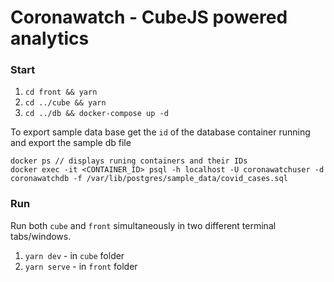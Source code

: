 # Coronawatch - CubeJS powered analytics

### Start

1. `cd front && yarn`
2. `cd ../cube && yarn`
3. `cd ../db && docker-compose up -d`

To export sample data base get the `id` of the database container running and export the sample db file

```
docker ps // displays runing containers and their IDs
docker exec -it <CONTAINER_ID> psql -h localhost -U coronawatchuser -d coronawatchdb -f /var/lib/postgres/sample_data/covid_cases.sql
```

### Run

Run both `cube` and `front` simultaneously in two different terminal tabs/windows.

1. `yarn dev` - in `cube` folder
2. `yarn serve` - in `front` folder
